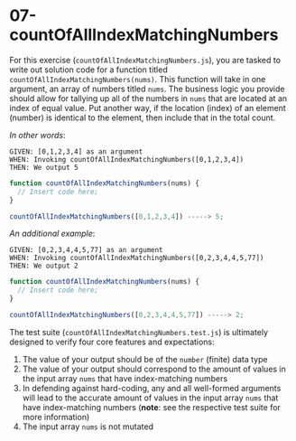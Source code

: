 # 07-countOfAllIndexMatchingNumbers

For this exercise (`countOfAllIndexMatchingNumbers.js`), you are tasked to write out solution code for a function titled `countOfAllIndexMatchingNumbers(nums)`. This function will take in one argument, an array of numbers titled `nums`. The business logic you provide should allow for tallying up all of the numbers in `nums` that are located at an index of equal value. Put another way, if the location (index) of an element (number) is identical to the element, then include that in the total count. 

_In other words_:

```
GIVEN: [0,1,2,3,4] as an argument
WHEN: Invoking countOfAllIndexMatchingNumbers([0,1,2,3,4])
THEN: We output 5
```

```js
function countOfAllIndexMatchingNumbers(nums) {
  // Insert code here;
}

countOfAllIndexMatchingNumbers([0,1,2,3,4]) -----> 5;
```

_An additional example_:

```
GIVEN: [0,2,3,4,4,5,77] as an argument
WHEN: Invoking countOfAllIndexMatchingNumbers([0,2,3,4,4,5,77])
THEN: We output 2
```

```js
function countOfAllIndexMatchingNumbers(nums) {
  // Insert code here;
}

countOfAllIndexMatchingNumbers([0,2,3,4,4,5,77]) -----> 2;
```

The test suite (`countOfAllIndexMatchingNumbers.test.js`) is ultimately designed to verify four core features and expectations:

1) The value of your output should be of the `number` (finite) data type 
2) The value of your output should correspond to the amount of values in the input array `nums` that have index-matching numbers
3) In defending against hard-coding, any and all well-formed arguments will lead to the accurate amount of values in the input array `nums` that have index-matching numbers (**note**: see the respective test suite for more information)
4) The input array `nums` is not mutated